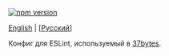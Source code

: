 [![npm version](https://badge.fury.io/js/@37bytes%2Feslint-config.svg)](https://www.npmjs.com/package/@37bytes/eslint-config)

[English](./README.md) | [[Русский](./README_RU.md)]

Конфиг для ESLint, используемый в [37bytes](https://37bytes.com).

